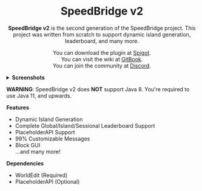 <div align="center">
  <h1>SpeedBridge v2</h1>
  <p><b>SpeedBridge v2</b> is the second generation of the SpeedBridge project. This project was written from scratch to support dynamic island generation, leaderboard, and many more.</p>
</div>
  
<div align="center">
  <p>You can download the plugin at <a href="https://www.spigotmc.org/resources/speedbridge-v2.100619/">Spigot</a>.<br/>
  You can visit the wiki at <a href="https://tofpuu.gitbook.io/speedbridge-v2">GitBook</a>.<br/>
  You can join the community at <a href="https://tofpu.me/discord">Discord</a>.</p>
</div>
  
<details>
  <summary><b>Screenshots</b></summary>
    
  <img width="70%" height="70%" src="https://cdn.discordapp.com/attachments/761714903978475540/952636041490210897/2022-03-13_20.33.15.png"/>
  <img width="70%" height="70%" src="https://cdn.discordapp.com/attachments/761714903978475540/952674419979980851/2022-03-13_23.07.46.png"/>
</details>

__WARNING__: SpeedBridge v2 does __NOT__ support Java 8. You're required to use Java 11, and upwards. 

__Features__
- Dynamic Island Generation
- Complete Global/Island/Sessional Leaderboard Support
- PlaceholderAPI Support
- 99% Customizable Messages
- Block GUI   
...and many more!

__Dependencies__
- WorldEdit (Required)
- PlaceholderAPI (Optional)
